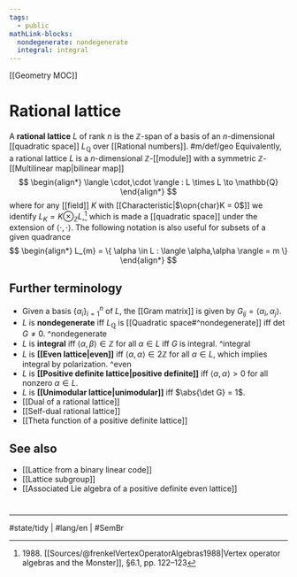 ```yaml
---
tags:
  - public
mathLink-blocks:
  nondegenerate: nondegenerate
  integral: integral
---
```

[[Geometry MOC]]
# Rational lattice

A **rational lattice** $L$ of rank $n$ is the $\mathbb{Z}$-span of a basis of an $n$-dimensional [[quadratic space]] $L_{\mathbb{Q}}$ over [[Rational numbers]]. #m/def/geo 
Equivalently, a rational lattice $L$ is a $n$-dimensional $\mathbb{Z}$-[[module]] with a symmetric $\mathbb{Z}$-[[Multilinear map|bilinear map]]
$$
\begin{align*}
\langle \cdot,\cdot \rangle : L \times L \to \mathbb{Q}
\end{align*}
$$
where for any [[field]] $K$ with [[Characteristic|$\opn{char}K = 0$]] we identify $L_{K} = K \otimes_{\mathbb{Z}} L$,[^1988]
which is made a [[quadratic space]] under the extension of $\langle \cdot,\cdot \rangle$.
The following notation is also useful for subsets of a given quadrance
$$
\begin{align*}
L_{m} = \{ \alpha \in L : \langle \alpha,\alpha \rangle = m \}
\end{align*}
$$


  [^1988]: 1988\. [[Sources/@frenkelVertexOperatorAlgebras1988|Vertex operator algebras and the Monster]], §6.1, pp. 122–123

## Further terminology

- Given a basis $\{ \alpha_{i} \}_{i=1}^n$ of $L$, the [[Gram matrix]] is given by $G_{ij}= \langle \alpha_{i},\alpha_{j} \rangle$.
- $L$ is **nondegenerate** iff $L_{\mathbb{Q}}$ is [[Quadratic space#^nondegenerate]] iff $\det G \neq 0$. ^nondegenerate
- $L$ is **integral** iff $\langle \alpha,\beta \rangle \in \mathbb{Z}$ for all $\alpha \in L$ iff $G$ is integral. ^integral
- $L$ is **[[Even lattice|even]]** iff $\langle \alpha,\alpha \rangle \in 2\mathbb{Z}$ for all $\alpha \in L$, which implies integral by polarization. ^even
- $L$ is **[[Positive definite lattice|positive definite]]** iff $\langle \alpha,\alpha \rangle > 0$ for all nonzero $\alpha \in L$.
- $L$ is **[[Unimodular lattice|unimodular]]** iff $\abs{\det G} = 1$.
- [[Dual of a rational lattice]]
- [[Self-dual rational lattice]]
- [[Theta function of a positive definite lattice]]

## See also

- [[Lattice from a binary linear code]]
- [[Lattice subgroup]]
- [[Associated Lie algebra of a positive definite even lattice]]

#
---
#state/tidy | #lang/en | #SemBr
